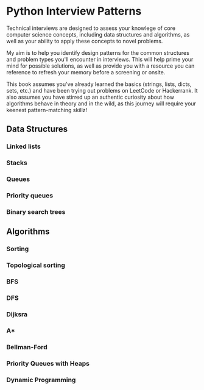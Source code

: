 # Python Interview Patterns

Technical interviews are designed to assess your knowlege of core computer science concepts, including data structures
and algorithms, as well as your ability to apply these concepts to novel problems. 

My aim is to help you identify design patterns for the common structures and problem types you'll encounter in interviews. 
This will help prime your mind for possible solutions, as well as provide you with a resource you can reference to
refresh your memory before a screening or onsite. 

This book assumes you've already learned the basics (strings, lists, dicts, sets, etc.) and have been trying out problems 
on LeetCode or Hackerrank. It also assumes you have stirred up an authentic curiosity about how algorithms behave in 
theory and in the wild, as this journey will require your keenest pattern-matching skillz!

## Data Structures

### Linked lists
### Stacks
### Queues
### Priority queues
### Binary search trees

## Algorithms

### Sorting
### Topological sorting
### BFS
### DFS
### Dijksra
### A*
### Bellman-Ford
### Priority Queues with Heaps
### Dynamic Programming
